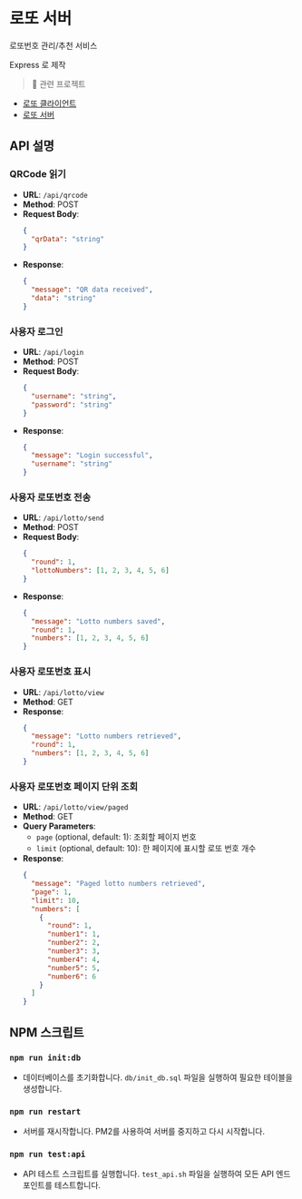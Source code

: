 <!-- File Path: /home/lisyoen/git/lotto-server/README.md -->

# 로또 서버

로또번호 관리/추천 서비스

Express 로 제작

> 🧩 관련 프로젝트
- [로또 클라이언트](https://github.com/lisyoen/lotto-client)
- [로또 서버](https://github.com/lisyoen/lotto-server)

## API 설명

### QRCode 읽기
- **URL**: `/api/qrcode`
- **Method**: POST
- **Request Body**:
  ```json
  {
    "qrData": "string"
  }
  ```
- **Response**:
  ```json
  {
    "message": "QR data received",
    "data": "string"
  }
  ```

### 사용자 로그인
- **URL**: `/api/login`
- **Method**: POST
- **Request Body**:
  ```json
  {
    "username": "string",
    "password": "string"
  }
  ```
- **Response**:
  ```json
  {
    "message": "Login successful",
    "username": "string"
  }
  ```

### 사용자 로또번호 전송
- **URL**: `/api/lotto/send`
- **Method**: POST
- **Request Body**:
  ```json
  {
    "round": 1,
    "lottoNumbers": [1, 2, 3, 4, 5, 6]
  }
  ```
- **Response**:
  ```json
  {
    "message": "Lotto numbers saved",
    "round": 1,
    "numbers": [1, 2, 3, 4, 5, 6]
  }
  ```

### 사용자 로또번호 표시
- **URL**: `/api/lotto/view`
- **Method**: GET
- **Response**:
  ```json
  {
    "message": "Lotto numbers retrieved",
    "round": 1,
    "numbers": [1, 2, 3, 4, 5, 6]
  }
  ```

### 사용자 로또번호 페이지 단위 조회
- **URL**: `/api/lotto/view/paged`
- **Method**: GET
- **Query Parameters**:
  - `page` (optional, default: 1): 조회할 페이지 번호
  - `limit` (optional, default: 10): 한 페이지에 표시할 로또 번호 개수
- **Response**:
  ```json
  {
    "message": "Paged lotto numbers retrieved",
    "page": 1,
    "limit": 10,
    "numbers": [
      {
        "round": 1,
        "number1": 1,
        "number2": 2,
        "number3": 3,
        "number4": 4,
        "number5": 5,
        "number6": 6
      }
    ]
  }
  ```

## NPM 스크립트

### `npm run init:db`
- 데이터베이스를 초기화합니다. `db/init_db.sql` 파일을 실행하여 필요한 테이블을 생성합니다.

### `npm run restart`
- 서버를 재시작합니다. PM2를 사용하여 서버를 중지하고 다시 시작합니다.

### `npm run test:api`
- API 테스트 스크립트를 실행합니다. `test_api.sh` 파일을 실행하여 모든 API 엔드포인트를 테스트합니다.
